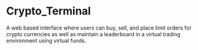 # Crypto_Terminal
A web based interface where users can buy, sell, and place limit orders for crypto currencies as well as maintain a leaderboard in a virtual trading environment using virtual funds.
